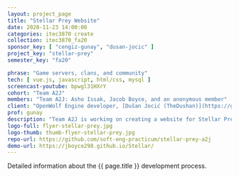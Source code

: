 ```yaml
---
layout: project_page
title: "Stellar Prey Website"
date: 2020-11-23 14:00:00
categories: itec3870 create
collection: itec3870_fa20
sponsor_key: [ "cengiz-gunay", "dusan-jocic" ]
project_key: "stellar-prey"
semester_key: "fa20"

phrase: "Game servers, clans, and community"
tech: [ vue.js, javascript, html/css, mysql ]
screencast-youtube: bpwgl31HXrY
cohort: "Team A2J"
members: "Team A2J: Asho Issak, Jacob Boyce, and an anonymous member" 
client: "OpenWolf Engine developer, [Dušan Jocić (TheDushan)](https://github.com/TheDushan)"
prof: gunay
description: "Team A2J is working on creating a website for Stellar Prey, an in-development game that needs a site in order to be functional. This includes the ability for players to create an account and log in to the game as well as establishing a meeting place online for people to create and join communities, servers, and clans. The site will also display statistics of players and communities alike, keeping everyone up-to-date on who is doing the best and spending the most time in-game. This site can help people join the game and connect to other players, acting as a community-driven setting for cooperation among users."
logo-full: flyer-stellar-prey.jpg
logo-thumb: thumb-flyer-stellar-prey.jpg
repo-url: https://github.com/soft-eng-practicum/stellar-prey-a2j
demo-url: https://jboyce298.github.io/Stellar/
---
```


Detailed information about the {{ page.title }} development process.

<!-- lightgallery -->
<script src="https://code.jquery.com/jquery-2.2.4.min.js"></script>
<script src="https://cdn.jsdelivr.net/lightgallery/1.3.7/js/lightgallery.min.js"></script>
<script src="https://cdn.jsdelivr.net/g/lg-zoom"></script>

<script type="text/javascript">
    $(document).ready(function() {
    $("body").lightGallery({
    zoom: true,
    selector: 'a#lightgallery',
    selectWithin: 'body'
    });
    });
</script>

[ggc]: http://www.ggc.edu
[gunay-ggc]: http://www.ggc.edu/about-ggc/directory/cengiz-gunay
[doloc-ggc]: http://www.ggc.edu/about-ggc/directory/anca-doloc-mihu
